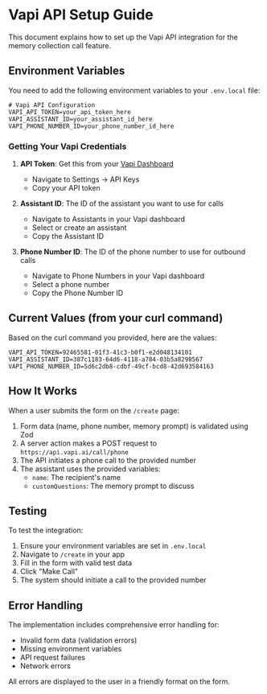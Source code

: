 # Vapi API Setup Guide

This document explains how to set up the Vapi API integration for the memory collection call feature.

## Environment Variables

You need to add the following environment variables to your `.env.local` file:

```env
# Vapi API Configuration
VAPI_API_TOKEN=your_api_token_here
VAPI_ASSISTANT_ID=your_assistant_id_here
VAPI_PHONE_NUMBER_ID=your_phone_number_id_here
```

### Getting Your Vapi Credentials

1. **API Token**: Get this from your [Vapi Dashboard](https://dashboard.vapi.ai)

   - Navigate to Settings → API Keys
   - Copy your API token

2. **Assistant ID**: The ID of the assistant you want to use for calls

   - Navigate to Assistants in your Vapi dashboard
   - Select or create an assistant
   - Copy the Assistant ID

3. **Phone Number ID**: The ID of the phone number to use for outbound calls
   - Navigate to Phone Numbers in your Vapi dashboard
   - Select a phone number
   - Copy the Phone Number ID

## Current Values (from your curl command)

Based on the curl command you provided, here are the values:

```env
VAPI_API_TOKEN=92465581-01f3-41c3-b0f1-e2d048134101
VAPI_ASSISTANT_ID=387c1183-64d6-4118-a784-03b5a8298567
VAPI_PHONE_NUMBER_ID=5d6c2db8-cdbf-49cf-bcd8-42d693584163
```

## How It Works

When a user submits the form on the `/create` page:

1. Form data (name, phone number, memory prompt) is validated using Zod
2. A server action makes a POST request to `https://api.vapi.ai/call/phone`
3. The API initiates a phone call to the provided number
4. The assistant uses the provided variables:
   - `name`: The recipient's name
   - `customQuestions`: The memory prompt to discuss

## Testing

To test the integration:

1. Ensure your environment variables are set in `.env.local`
2. Navigate to `/create` in your app
3. Fill in the form with valid test data
4. Click "Make Call"
5. The system should initiate a call to the provided number

## Error Handling

The implementation includes comprehensive error handling for:

- Invalid form data (validation errors)
- Missing environment variables
- API request failures
- Network errors

All errors are displayed to the user in a friendly format on the form.
